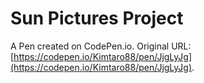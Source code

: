 # Sun Pictures Project

A Pen created on CodePen.io. Original URL: [https://codepen.io/Kimtaro88/pen/JjgLyJg](https://codepen.io/Kimtaro88/pen/JjgLyJg).

